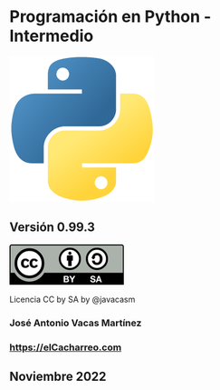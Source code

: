 # Programación en Python - Intermedio 

![Logo Python](./images/python-logo.png)

## Versión 0.99.3


![](./images/Licencia_CC_peque.png)

Licencia CC by SA  by @javacasm

### José Antonio Vacas Martínez

### https://elCacharreo.com

## Noviembre 2022
